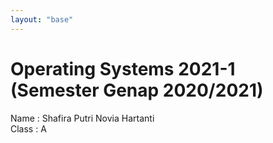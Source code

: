 ```yaml
---
layout: "base"
---
```


# Operating Systems 2021-1 (Semester Genap 2020/2021)<br>
Name    : Shafira Putri Novia Hartanti<br>
Class   : A<br>
